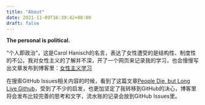 ```yaml
---
title: "About"
date: 2021-11-09T16:39:42+08:00
draft: false
---
```

**The personal is political.**

“个人即政治”，这是Carol Hanisch的名言，表达了女性遭受的是结构性、制度性的不公。我对女性主义的了解并不深，开了一个网页来记录我的学习，也会慢慢写出文章发布到博客里：[女性主义学习](https://zdaneel.github.io/femi/feminism/)

在搜索GitHub Issues相关内容的时候，看到了这篇文章[People Die, but Long Live Github](https://laike9m.com/blog/people-die-but-long-live-github,122/)，受到了不少的启发，也更加坚定了我转移到GitHub的决心，博客里将会发布比较完善的思考和文字，流水账的记录会放到GitHub Issues里。

